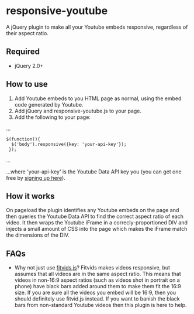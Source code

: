 # responsive-youtube
A jQuery plugin to make all your Youtube embeds responsive, regardless of their aspect ratio.

## Required
* jQuery 2.0+

## How to use
1. Add Youtube embeds to you HTML page as normal, using the embed code generated by Youtube.
2. Add jQuery and responsive-youtube.js to your page.
3. Add the following to your page:

...

    $(function(){
      $('body').responsive({key: 'your-api-key'});
     });

...

...where 'your-api-key' is the Youtube Data API key you (you can get one free by [signing up here](https://developers.google.com/youtube/v3/getting-started)).

## How it works
On pageload the plugin identifies any Youtube embeds on the page and then queries the Youtube Data API to find the correct aspect ratio of each video. It then wraps the Youtube iFrame in a correcly-proportioned DIV and injects a small amount of CSS into the page which makes the iFrame match the dimensions of the DIV.
    
## FAQs
- Why not just use [fitvids.js](http://fitvidsjs.com/)?
Fitvids makes videos responsive, but assumes that all videos are in the same aspect ratio. This means that videos in non-16:9 aspect ratios (such as videos shot in portrait on a phone) have black bars added around them to make them fit the 16:9 size. If you are sure all the videos you embed will be 16:9, then you should definitely use fitvid.js instead. If you want to banish the black bars from non-standard Youtube videos then this plugin is here to help.

